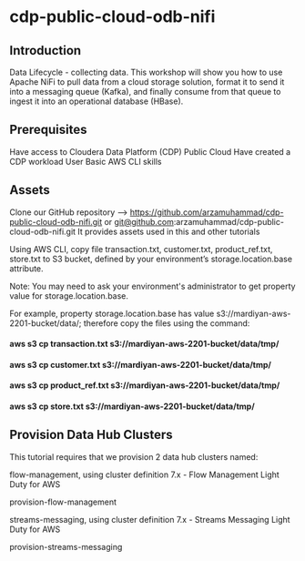 # cdp-public-cloud-odb-nifi

## Introduction
 
Data Lifecycle - collecting data. This workshop will show you how to use Apache NiFi to pull data from a cloud storage solution, format it to send it into a messaging queue (Kafka), and finally consume from that queue to ingest it into an operational database (HBase).

## Prerequisites
 
Have access to Cloudera Data Platform (CDP) Public Cloud
Have created a CDP workload User
Basic AWS CLI skills
 
## Assets

Clone our GitHub repository --> https://github.com/arzamuhammad/cdp-public-cloud-odb-nifi.git or git@github.com:arzamuhammad/cdp-public-cloud-odb-nifi.git
It provides assets used in this and other tutorials


Using AWS CLI, copy file transaction.txt, customer.txt, product_ref.txt, store.txt to S3 bucket, defined by your environment’s storage.location.base attribute.

Note: You may need to ask your environment's administrator to get property value for storage.location.base.

 
For example, property storage.location.base has value s3://mardiyan-aws-2201-bucket/data/; therefore copy the files using the command:

#### aws s3 cp transaction.txt s3://mardiyan-aws-2201-bucket/data/tmp/
#### aws s3 cp customer.txt s3://mardiyan-aws-2201-bucket/data/tmp/
#### aws s3 cp product_ref.txt s3://mardiyan-aws-2201-bucket/data/tmp/
#### aws s3 cp store.txt s3://mardiyan-aws-2201-bucket/data/tmp/

## Provision Data Hub Clusters
 
This tutorial requires that we provision 2 data hub clusters named:

flow-management, using cluster definition 7.x - Flow Management Light Duty for AWS
 

provision-flow-management
 

streams-messaging, using cluster definition 7.x - Streams Messaging Light Duty for AWS
 

provision-streams-messaging
